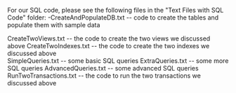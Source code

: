For our SQL code, please see the following files in the "Text Files with SQL Code" folder:
-CreateAndPopulateDB.txt -- code to create the tables and populate them with sample data 
 
CreateTwoViews.txt -- the code to create the two views we discussed above
CreateTwoIndexes.txt -- the code to create the two indexes we discussed above  
SimpleQueries.txt -- some basic SQL queries
ExtraQueries.txt -- some more SQL queries 
AdvancedQueries.txt -- some advanced SQL queries
RunTwoTransactions.txt -- the code to run the two transactions we discussed above
